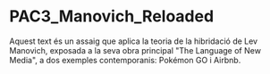 # PAC3_Manovich_Reloaded
Aquest text és un assaig que aplica la teoria de la hibridació de Lev Manovich, exposada a la seva obra principal "The Language of New Media", a dos exemples contemporanis: Pokémon GO i Airbnb.
